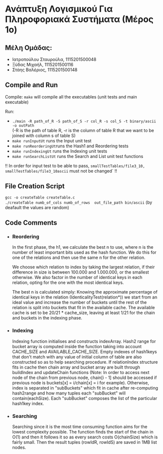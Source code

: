  # Ανάπτυξη Λογισμικού Για Πληροφοριακά Συστήματα (Μέρος 1ο)
   
 ## Μέλη Ομάδας:
 * Ιατροπούλου Σταυρούλα, 1115201500048
 * Ξύδας Μιχαήλ, 1115201500116
 * Στάης Βαλέριος, 1115201500148
                 
 

 ## Compile and Run
Compile: `make` will compile all the executables (unit tests and main executable)  

Run:
 * `./main -R path_of_R -S path_of_S -r col_R -s col_S -t binary/ascii -o outPath`  
 (-R is the path of table R, -r is the column of table R that we want to be joined with column s of table S)
 * `make runInputUt` runs the Input unit test
 * `make runReorderingUt`runs the Hash1 and Reordering tests
 * `make runIndexingUt` runs the Indexing unit tests
 * `make runSearchListUt` runs the Search and List unit test functions


!! In order for input test to be able to pass, `smallTestTables/file3_10, smallTestTables/file3_10ascii` must not be changed` !!  

 ## File Creation Script

 `gcc -o createTable createTable.c`  
 `./createTable numb_of_cols numb_of_rows  out_file_path bin/ascii` (by deafault the values are random) 

 ## Code Comments
 * ### Reordering 
	  In the first phase, the h1, we calculate the best n to use, where n is the number of least important bits used as the hash       function. We do this for one of the relations and then use the same n for the other relation.

	We choose which relation to index by taking the largest relation, if their difference in size is between 100.000 and 1.000.000, or the smallest otherwise. We also factor in the number of identical keys in each relation, opting for the one with the most identical keys.

	The best n is calculated simply: Knowing the approximate percentage of identical keys in the relation (IdenticalityTest(relation*)) we start from an ideal value and increase the number of buckets until the rest of the relation is split into buckets that fit in the available cache. The available cache is set to be 20/21 * cache_size, leaving at least 1/21 for the chain and buckets in the indexing phase.
  
 * ### Indexing
    Indexing function initialises and constructs indexArray. Hash2 range for bucket array is computed inside the function taking into account CACHE_SIZE and AVAILABLE_CACHE_SIZE. Empty indexes of hash1keys that don't match with any value of initial column of table are also constructed so as to help searching procedure. If relationIndex structure fits in cache then chain array and bucket array are built through buildIndex and updateChain functions (Note: In order to access next node of the chain from previous node,  chain[i - 1] should be accessed if previous node is buckets[x] = i/chain[x] = i for example). Otherwise, index is separated in "subBuckets" which fit in cache after re-computing hash2range and how many tuples each "subBucket" will contain(eachSize). Each "subBucket" composes the list of the particular hash1key index. 

 * ### Searching
    Searching since it is the most time consuming function aims for the lowest complexity possible. The function finds the start of the chain in O(1) and then it follows it so as every search costs O(chainSize) which is fairly small. Then the result tuples (rowIdR, rowIdS) are saved in 1MB list nodes.  
